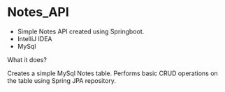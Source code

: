 # Notes_API

- Simple Notes API created using Springboot.
- IntelliJ IDEA
- MySql

What it does?

Creates a simple MySql Notes table.
Performs basic CRUD operations on the table using Spring JPA repository.
